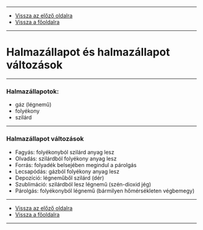 
---

- [Vissza az előző oldalra](../foldrajz.md)
- [Vissza a főoldalra](../../../../README.md)

---

# Halmazállapot és halmazállapot változások

---

### Halmazállapotok:

- gáz (légnemű)
- folyékony
- szilárd

---

### Halmazállapot változások

- Fagyás: folyékonyból szilárd anyag lesz
- Olvadás: szilárdból folyékony anyag lesz
- Forrás: folyadék belsejében megindul a párolgás
- Lecsapódás: gázból folyékony anyag lesz
- Depozíció: légneműből szilárd (dér)
- Szublimáció: szilárdból lesz légnemű (szén-dioxid jég)
- Párolgás: folyékonyból légnemű (bármilyen hőmérsékleten végbemegy)

---

- [Vissza az előző oldalra](../foldrajz.md)
- [Vissza a főoldalra](../../../../README.md)

---